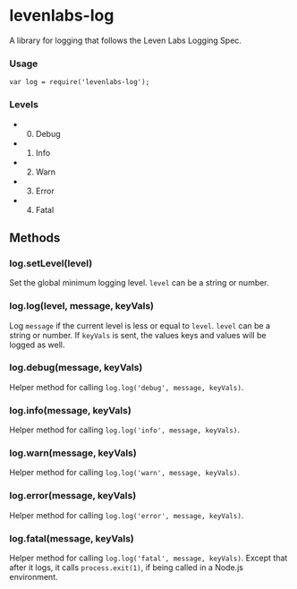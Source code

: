 # levenlabs-log #

A library for logging that follows the Leven Labs Logging Spec.

### Usage ###

```JS
var log = require('levenlabs-log');
```

### Levels ###

* 0) Debug
* 1) Info
* 2) Warn
* 3) Error
* 4) Fatal

## Methods ##

### log.setLevel(level) ###

Set the global minimum logging level. `level` can be a string or number. 

### log.log(level, message, keyVals) ###

Log `message` if the current level is less or equal to `level`. `level` can be
a string or number. If `keyVals` is sent, the values keys and values will be
logged as well.

### log.debug(message, keyVals) ###

Helper method for calling `log.log('debug', message, keyVals)`.

### log.info(message, keyVals) ###

Helper method for calling `log.log('info', message, keyVals)`.

### log.warn(message, keyVals) ###

Helper method for calling `log.log('warn', message, keyVals)`.

### log.error(message, keyVals) ###

Helper method for calling `log.log('error', message, keyVals)`.

### log.fatal(message, keyVals) ###

Helper method for calling `log.log('fatal', message, keyVals)`. Except that
after it logs, it calls `process.exit(1)`, if being called in a Node.js
environment.
